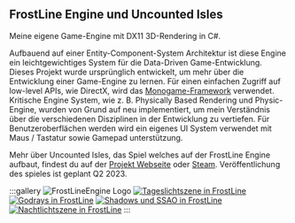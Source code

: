 ## FrostLine Engine und Uncounted Isles

Meine eigene Game-Engine mit DX11 3D-Rendering in C#.

Aufbauend auf einer Entity-Component-System Architektur ist diese Engine ein leichtgewichtiges System für die Data-Driven Game-Entwicklung. Dieses Projekt wurde ursprünglich entwickelt, um mehr über die Entwicklung einer Game-Engine zu lernen. Für einen einfachen Zugriff auf low-level APIs, wie DirectX, wird das [Monogame-Framework](https://www.monogame.net/) verwendet. Kritische Engine System, wie z. B. Physically Based Rendering und Physic-Engine, wurden von Grund auf neu implementiert, um mein Verständnis über die verschiedenen Disziplinen in der Entwicklung zu vertiefen. Für Benutzeroberflächen werden wird ein eigenes UI System verwendet mit Maus / Tastatur sowie Gamepad unterstützung.

Mehr über Uncounted Isles, das Spiel welches auf der FrostLine Engine aufbaut, findest du auf der [Projekt Webseite](https://uncountedisles.com) oder [Steam](https://store.steampowered.com/app/2012030/Uncounted_Isles/). Veröffentlichung des spieles ist geplant Q2 2023.

:::gallery
<img alt="FrostLineEngine Logo" src="img/gallery/FrostLine-1.webp?h={auto.hash}" loading="lazy">
<a href="img/gallery/UncountedIsles-1.webp?h={auto.hash}" onclick="openLightbox(event);"><img alt="Tageslichtszene in FrostLine" src="img/gallery/UncountedIsles-1_thumb.webp?h={auto.hash}" loading="lazy"></a>
<a href="img/gallery/UncountedIsles-2.webp?h={auto.hash}" onclick="openLightbox(event);"><img alt="Godrays in FrostLine" src="img/gallery/UncountedIsles-2_thumb.webp?h={auto.hash}" loading="lazy"></a>
<a href="img/gallery/UncountedIsles-3.webp?h={auto.hash}" onclick="openLightbox(event);"><img alt="Shadows und SSAO in FrostLine" src="img/gallery/UncountedIsles-3_thumb.webp?h={auto.hash}" loading="lazy"></a>
<a href="img/gallery/UncountedIsles-4.webp?h={auto.hash}" onclick="openLightbox(event);"><img alt="Nachtlichtszene in FrostLine" src="img/gallery/UncountedIsles-4_thumb.webp?h={auto.hash}" loading="lazy"></a>
:::